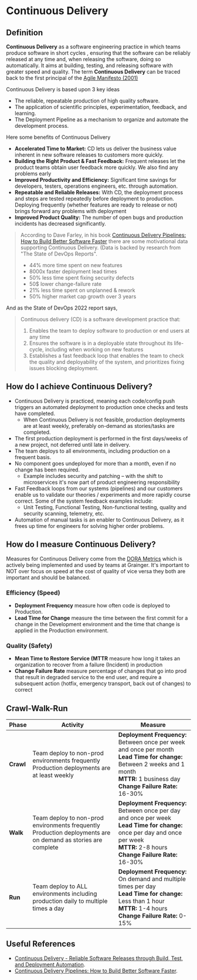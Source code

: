# **Continuous Delivery**

## Definition

**Continuous Delivery** as a software engineering practice in which teams produce software in short cycles , ensuring that the software can be reliably released at any time and, when releasing the software, doing so automatically. It aims at building, testing, and releasing software with greater speed and quality. The term **Continuous Delivery** can be traced back to the first principal of the [Agile Manifesto (2001)](https://agilemanifesto.org/principles.html)

Continuous Delivery is based upon 3 key ideas

- The reliable, repeatable production of high quality software.
- The application of scientific principles, experimentation, feedback, and learning.
- The Deployment Pipeline as a mechanism to organize and automate the development process.

Here some benefits of Continuous Delivery

- **Accelerated Time to Market:** CD lets us deliver the business value inherent in new software releases to customers more quickly.
- **Building the Right Product & Fast Feedback:** Frequent releases let the product  teams obtain user feedback more quickly. We also find any problems early
- **Improved Productivity and Efficiency:** Significant time savings for developers, testers, operations engineers, etc. through automation.
- **Repeatable and Reliable Releases:** With CD, the deployment process and steps are tested repeatedly before deployment to production. Deploying frequently (whether features are ready to release or not) brings forward any problems with deployment
- **Improved Product Quality:** The number of open bugs and production incidents has decreased significantly.

> According to Dave Farley, in his book [Continuous Delivery Pipelines: How to Build Better Software Faster](https://www.amazon.com/Continuous-Delivery-Pipelines-Better-Software/dp/B096TTQHYM) there are some motivational data supporting Continuous Delivery. (Data is backed by research from "The State of DevOps Reports".
>
> - 44% more time spent on new features
> - 8000x faster deployment lead times
> - 50% less time spent fixing security defects
> - 50$ lower change-failure rate
> - 21% less time spent on unplanned & rework
> - 50% higher market cap growth over 3 years

And as the State of DevOps 2022 report says,
> Continuous delivery (CD) is a software development practice that:
>
> 1. Enables the team to deploy software to production or end users at any time
> 2. Ensures the software is in a deployable state throughout its life-cycle, including when working on new features
> 3. Establishes a fast feedback loop that enables the team to check the quality and deployability of the system, and prioritizes fixing issues blocking deployment.

## How do I achieve Continuous Delivery?

- Continuous Delivery is practiced, meaning each code/config push triggers an automated deployment to production once checks and tests have completed.​
  - When Continuous Delivery is not feasible, production deployments are at least weekly, preferably on-demand as stories/tasks are completed.  ​
- The first production deployment is performed in the first days/weeks of a new project, not deferred until late in delivery.  ​
- The team deploys to all environments, including production on a frequent basis.  ​
- No component goes undeployed for more than a month, even if no change has been required.​
  - Example includes security and patching – with the shift to microservices it's now part of product engineering responsibility
- Fast Feedback loops from our systems (pipelines) and our customers enable us to validate our theories / experiments and more rapidly course correct. Some of the system feedback examples include:
  - Unit Testing, Functional Testing, Non-functional testing, quality and security scanning, telemetry, etc.
- Automation of manual tasks is an enabler to Continuous Delivery, as it frees up time for engineers for solving higher order problems.

## How do I measure Continuous Delivery?

Measures for Continuous Delivery come from the [DORA Metrics](https://grainger.atlassian.net/wiki/spaces/EE/pages/162936363106/DORA+Metrics) which is actively being implemented and used by teams at Grainger. It's important to NOT over focus on speed at the cost of quality of vice versa they both are important and should be balanced.

### Efficiency (Speed)

- **Deployment Frequency** measure how often code is deployed to Production.
- **Lead Time for Change** measure the time between the first commit for a change in the Development environment and the time that change is applied in the Production environment.

### Quality (Safety)

- **Mean Time to Restore Service (MTTR** measure how long it takes an organization to recover from a failure (Incident) in production
- **Change Failure Rate** measure percentage of changes that go into prod that result in degraded service to the end user, and require a subsequent action (hotfix, emergency transport, back out of changes) to correct

## Crawl-Walk-Run

| Phase | Activity| Measure|
| ------ | ------- | ----- |
| **Crawl** | Team deploy to non-prod environments frequently <br> Production deployments are at least weekly | **Deployment Frequency:** Between once per week and once per month <br> **Lead Time for change:** Between 2 weeks and 1 month <br> **MTTR:** 1 business day <br> **Change Failure Rate:** 16-30% |
| **Walk** | Team deploy to non-prod environments frequently <br> Production deployments are on demand as stories are complete | **Deployment Frequency:** Between once per day and once per week <br> **Lead Time for change:** once per day and once per week <br> **MTTR:** 2-8 hours <br> **Change Failure Rate:** 16-30%   |
| **Run** |Team deploy to ALL environments including production daily to multiple times a day |**Deployment Frequency:** On demand and multiple times per day <br> **Lead Time for change:** Less than 1 hour <br> **MTTR:** 1-4 hours <br> **Change Failure Rate:** 0-15%  |

## Useful References

- [Continuous Delivery - Reliable Software Releases through Build, Test, and Deployment Automation](https://www.amazon.com/Continuous-Delivery-Deployment-Automation-Addison-Wesley/dp/0321601912).
- [Continuous Delivery Pipelines: How to Build Better Software Faster](https://www.amazon.com/Continuous-Delivery-Pipelines-Better-Software/dp/B096TTQHYM).
